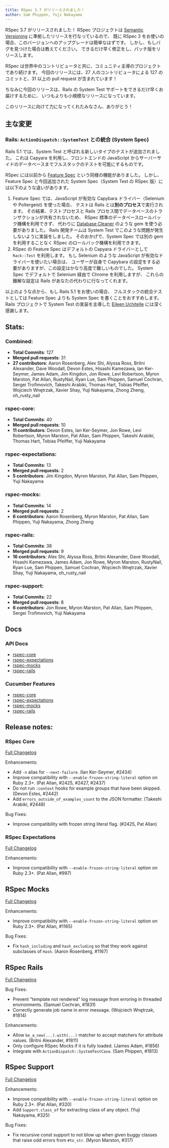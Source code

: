 ```yaml
---
title: RSpec 3.7 がリリースされました！
author: Sam Phippen, Yuji Nakayama
---
```


RSpec 3.7 がリリースされました！
RSpec プロジェクトは [Semantic Versioning](http://semver.org/) に準拠したリリースを行なっているので、
既に RSpec 3 をお使いの場合、このバージョンへのアップグレードは簡単なはずです。
しかし、もしバグを見つけた場合は教えてください。
できるだけ早く修正をし、パッチ版をリリースします。

RSpec は世界中のコントリビュータと共に、コミュニティ主導のプロジェクトであり続けます。
今回のリリースには、27 人のコントリビュータによる 127 のコミットと、31 以上の pull request が含まれています！

ちなみに今回のリリースは、Rails の System Test サポートをできるだけ早くお届けするために、
いつもよりも小規模なリリースになっています。

このリリースに向けて力になってくれたみなさん、ありがとう！

## 主な変更

### Rails: `ActionDispatch::SystemTest` との統合 (System Spec)

Rails 5.1 では、System Test と呼ばれる新しいタイプのテストが追加されました。
これは Capyara を利用し、フロントエンドの JavaScript からサーバーサイドのデータベースまでフルスタックのテストを可能にするものです。

RSpec には以前から [Feature Spec](https://relishapp.com/rspec/rspec-rails/docs/feature-specs/feature-spec) という同様の機能がありました。
しかし、Feature Spec と今回追加された System Spec（System Test の RSpec 版）には以下のような違いがあります。

1. Feature Spec では、JavaScript が有効な Capybara ドライバー（Selenium や Poltergeist) を使った場合、
   テストは Rails とは**別のプロセス**で実行されます。
   その結果、テストプロセスと Rails プロセス間でデータベースのトランザクションが共有されないため、
   RSpec 標準のデータベースロールバック機構を利用できず、
   代わりに [Database Cleaner](https://github.com/DatabaseCleaner/database_cleaner) のような gem を使う必要がありました。
   Rails 開発チームは System Test でこのような問題が発生しないように実装をしました。
   そのおかげで、System Spec では別の gem を利用することなく RSpec のロールバック機構を利用できます。
2. RSpec の Feature Spec はデフォルトの Capyara ドライバーとして `Rack::Test` を利用します。
   もし Selenium のような JavaScript が有効なドライバーを使いたい場合は、
   ユーザーが自身で Capybara の設定をする必要がありますが、この設定はかなり高度で難しいものでした。
   System Spec でデフォルトで Selenium 経由で Chrome を利用しますが、
   これらの難解な設定は Rails があなたの代わりに行なってくれます。

以上のような点から、もし Rails 5.1 をお使いの場合、
フルスタックの統合テストとしては Feature Spec よりも System Spec を書くことをおすすめします。
Rails プロジェクトで System Test の実装を主導した [Eileen Uchitelle](https://twitter.com/eileencodes) には深く感謝します。

## Stats:

### Combined:

* **Total Commits**: 127
* **Merged pull requests**: 31
* **27 contributors**: Aaron Rosenberg, Alex Shi, Alyssa Ross, Britni Alexander, Dave Woodall, Devon Estes, Hisashi Kamezawa, Ian Ker-Seymer, James Adam, Jim Kingdon, Jon Rowe, Levi Robertson, Myron Marston, Pat Allan, RustyNail, Ryan Lue, Sam Phippen, Samuel Cochran, Sergei Trofimovich, Takeshi Arabiki, Thomas Hart, Tobias Pfeiffer, Wojciech Wnętrzak, Xavier Shay, Yuji Nakayama, Zhong Zheng, oh_rusty_nail

### rspec-core:

* **Total Commits**: 40
* **Merged pull requests**: 10
* **11 contributors**: Devon Estes, Ian Ker-Seymer, Jon Rowe, Levi Robertson, Myron Marston, Pat Allan, Sam Phippen, Takeshi Arabiki, Thomas Hart, Tobias Pfeiffer, Yuji Nakayama

### rspec-expectations:

* **Total Commits**: 13
* **Merged pull requests**: 2
* **5 contributors**: Jim Kingdon, Myron Marston, Pat Allan, Sam Phippen, Yuji Nakayama

### rspec-mocks:

* **Total Commits**: 14
* **Merged pull requests**: 2
* **6 contributors**: Aaron Rosenberg, Myron Marston, Pat Allan, Sam Phippen, Yuji Nakayama, Zhong Zheng

### rspec-rails:

* **Total Commits**: 38
* **Merged pull requests**: 9
* **16 contributors**: Alex Shi, Alyssa Ross, Britni Alexander, Dave Woodall, Hisashi Kamezawa, James Adam, Jon Rowe, Myron Marston, RustyNail, Ryan Lue, Sam Phippen, Samuel Cochran, Wojciech Wnętrzak, Xavier Shay, Yuji Nakayama, oh_rusty_nail

### rspec-support:

* **Total Commits**: 22
* **Merged pull requests**: 8
* **6 contributors**: Jon Rowe, Myron Marston, Pat Allan, Sam Phippen, Sergei Trofimovich, Yuji Nakayama

## Docs

### API Docs

* [rspec-core](/documentation/3.7/rspec-core/)
* [rspec-expectations](/documentation/3.7/rspec-expectations/)
* [rspec-mocks](/documentation/3.7/rspec-mocks/)
* [rspec-rails](/documentation/3.7/rspec-rails/)

### Cucumber Features

* [rspec-core](http://relishapp.com/rspec/rspec-core)
* [rspec-expectations](http://relishapp.com/rspec/rspec-expectations)
* [rspec-mocks](http://relishapp.com/rspec/rspec-mocks)
* [rspec-rails](http://relishapp.com/rspec/rspec-rails)

## Release notes:

### RSpec Core
[Full Changelog](http://github.com/rspec/rspec-core/compare/v3.6.0...v3.7.0)

Enhancements:

* Add `-n` alias for `--next-failure`. (Ian Ker-Seymer, #2434)
* Improve compatibility with `--enable-frozen-string-literal` option
  on Ruby 2.3+. (Pat Allan, #2425, #2427, #2437)
* Do not run `:context` hooks for example groups that have been skipped.
  (Devon Estes, #2442)
* Add `errors_outside_of_examples_count` to the JSON formatter.
  (Takeshi Arabiki, #2448)

Bug Fixes:

* Improve compatibility with frozen string literal flag. (#2425, Pat Allan)

### RSpec Expectations
[Full Changelog](http://github.com/rspec/rspec-expectations/compare/v3.6.0...v3.7.0)

Enhancements:

* Improve compatibility with `--enable-frozen-string-literal` option
  on Ruby 2.3+. (Pat Allan, #997)

## RSpec Mocks
[Full Changelog](http://github.com/rspec/rspec-mocks/compare/v3.6.0...v3.7.0)

Enhancements:

* Improve compatibility with `--enable-frozen-string-literal` option
  on Ruby 2.3+. (Pat Allan, #1165)

Bug Fixes:

* Fix `hash_including` and `hash_excluding` so that they work against
  subclasses of `Hash`. (Aaron Rosenberg, #1167)

## RSpec Rails
[Full Changelog](http://github.com/rspec/rspec-rails/compare/v3.6.0...v3.7.0)

Bug Fixes:

* Prevent "template not rendered" log message from erroring in threaded
  environments. (Samuel Cochran, #1831)
* Correctly generate job name in error message. (Wojciech Wnętrzak, #1814)

Enhancements:

* Allow `be_a_new(...).with(...)` matcher to accept matchers for
  attribute values. (Britni Alexander, #1811)
* Only configure RSpec Mocks if it is fully loaded. (James Adam, #1856)
* Integrate with `ActionDispatch::SystemTestCase`. (Sam Phippen, #1813)

## RSpec Support
[Full Changelog](http://github.com/rspec/rspec-support/compare/v3.6.0...v3.7.0)

Enhancements:

* Improve compatibility with `--enable-frozen-string-literal` option
  on Ruby 2.3+. (Pat Allan, #320)
* Add `Support.class_of` for extracting class of any object.
  (Yuji Nakayama, #325)

Bug Fixes:

* Fix recursive const support to not blow up when given buggy classes
  that raise odd errors from `#to_str`. (Myron Marston, #317)
